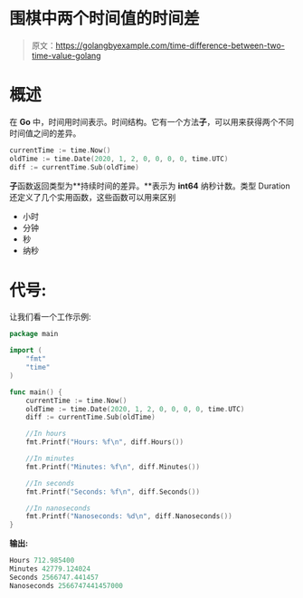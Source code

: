 # 围棋中两个时间值的时间差

> 原文：<https://golangbyexample.com/time-difference-between-two-time-value-golang>

# **概述**

在 **Go** 中，时间用时间表示。时间结构。它有一个方法**子**，可以用来获得两个不同时间值之间的差异。

```go
currentTime := time.Now()
oldTime := time.Date(2020, 1, 2, 0, 0, 0, 0, time.UTC)
diff := currentTime.Sub(oldTime)
```

**子**函数返回类型为**持续时间的差异。**表示为 **int64** 纳秒计数。类型 Duration 还定义了几个实用函数，这些函数可以用来区别

*   小时
*   分钟
*   秒
*   纳秒

# **代号:**

让我们看一个工作示例:

```go
package main

import (
    "fmt"
    "time"
)

func main() {
    currentTime := time.Now()
    oldTime := time.Date(2020, 1, 2, 0, 0, 0, 0, time.UTC)
    diff := currentTime.Sub(oldTime)

    //In hours
    fmt.Printf("Hours: %f\n", diff.Hours())

    //In minutes
    fmt.Printf("Minutes: %f\n", diff.Minutes())

    //In seconds
    fmt.Printf("Seconds: %f\n", diff.Seconds())

    //In nanoseconds
    fmt.Printf("Nanoseconds: %d\n", diff.Nanoseconds())
}
```

**输出:**

```go
Hours 712.985400
Minutes 42779.124024
Seconds 2566747.441457
Nanoseconds 2566747441457000
```